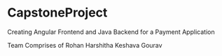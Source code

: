 # CapstoneProject

Creating Angular Frontend and Java Backend for a Payment Application 



Team Comprises of 
Rohan
Harshitha
Keshava
Gourav